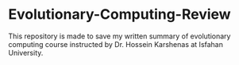 # Evolutionary-Computing-Review
This repository is made to save my written summary of evolutionary computing course instructed by Dr. Hossein Karshenas at Isfahan University.
